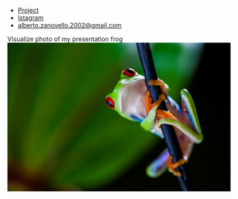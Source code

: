 
* [Project](text/myProject.md)
* [Istagram](https://www.instagram.com/albertozanovello_/)
* alberto.zanovello.2002@gmail.com

Visualize photo of my presentation frog
<img src="pic/frog.jpg"></img>

